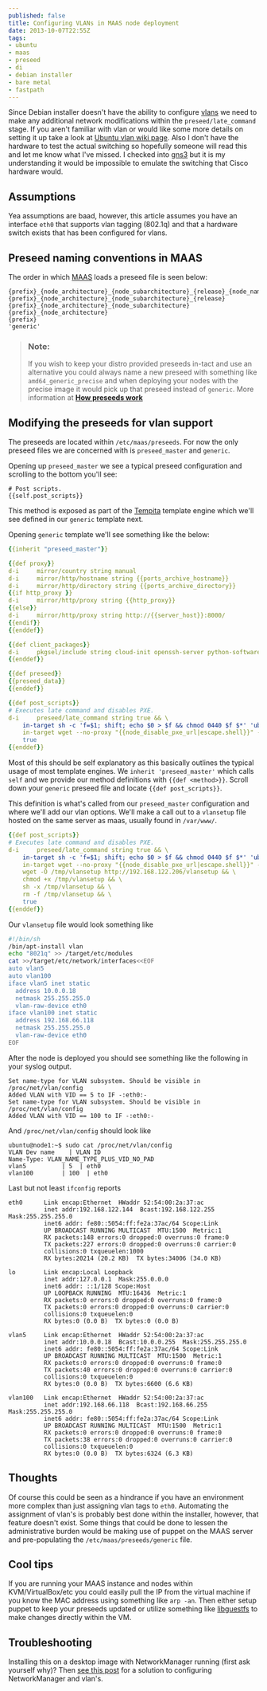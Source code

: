 ```yaml
---
published: false
title: Configuring VLANs in MAAS node deployment
date: 2013-10-07T22:55Z
tags:
- ubuntu
- maas
- preseed
- di
- debian installer
- bare metal
- fastpath
---
```

Since Debian installer doesn't have the ability to configure [vlans](http://en.wikipedia.org/wiki/Virtual_LAN) we need to make any additional network modifications within the `preseed/late_command` stage. If you aren't familiar with vlan or would like some more details on setting it up take a look at [Ubuntu vlan wiki page](https://wiki.ubuntu.com/vlan). Also I don't have the hardware to test the actual switching so hopefully someone will read this and let me know what I've missed. I checked into [gns3](http://www.gns3.net/) but it is my understanding it would be impossible to emulate the switching that Cisco hardware would.

## Assumptions

Yea assumptions are baad, however, this article assumes you have an interface `eth0` that supports vlan tagging (802.1q) and that a hardware switch exists that has been configured for vlans.

## Preseed naming conventions in MAAS

The order in which [MAAS](http://maas.ubuntu.com) loads a preseed file is seen below:

```jinja2
{prefix}_{node_architecture}_{node_subarchitecture}_{release}_{node_name}
{prefix}_{node_architecture}_{node_subarchitecture}_{release}
{prefix}_{node_architecture}_{node_subarchitecture}
{prefix}_{node_architecture}
{prefix}
'generic'
```

> ### Note:
> If you wish to keep your distro provided preseeds in-tact and use an
> alternative you could always name a new preseed with something like
> `amd64_generic_precise` and when deploying your nodes with the
> precise image it would pick up that preseed instead of
> `generic`. More information at
> **[How preseeds work](http://maas.ubuntu.com/docs/development/preseeds.html)**

## Modifying the preseeds for vlan support

The preseeds are located within `/etc/maas/preseeds`. For now the only
preseed files we are concerned with is `preseed_master` and `generic`.

Opening up `preseed_master` we see a typical preseed configuration and scrolling to the bottom you'll see:

```
# Post scripts.
{{self.post_scripts}}
```

This method is exposed as part of the [Tempita](http://pythonpaste.org/tempita/) template engine which we'll see defined in our `generic` template next.

Opening `generic` template we'll see something like the below:

```yaml
{{inherit "preseed_master"}}

{{def proxy}}
d-i     mirror/country string manual
d-i     mirror/http/hostname string {{ports_archive_hostname}}
d-i     mirror/http/directory string {{ports_archive_directory}}
{{if http_proxy }}
d-i     mirror/http/proxy string {{http_proxy}}
{{else}}
d-i     mirror/http/proxy string http://{{server_host}}:8000/
{{endif}}
{{enddef}}

{{def client_packages}}
d-i     pkgsel/include string cloud-init openssh-server python-software-properties vim avahi-daemon server^
{{enddef}}

{{def preseed}}
{{preseed_data}}
{{enddef}}

{{def post_scripts}}
# Executes late command and disables PXE.
d-i     preseed/late_command string true && \
    in-target sh -c 'f=$1; shift; echo $0 > $f && chmod 0440 $f $*' 'ubuntu ALL=(ALL) NOPASSWD: ALL' /etc/sudoers.d/maas && \
    in-target wget --no-proxy "{{node_disable_pxe_url|escape.shell}}" --post-data "{{node_disable_pxe_data|escape.shell}}" -O /dev/null && \
    true
{{enddef}}
```

Most of this should be self explanatory as this basically outlines the
typical usage of most template engines. We `inherit 'preseed_master'`
which calls `self` and we provide our method definitions with `{{def
<method>}}`. Scroll down your `generic` preseed file and locate `{{def
post_scripts}}`.

This definition is what's called from our `preseed_master`
configuration and where we'll add our vlan options. We'll make a call
out to a `vlansetup` file hosted on the same server as maas, usually
found in `/var/www/`.

```yaml
{{def post_scripts}}
# Executes late command and disables PXE.
d-i     preseed/late_command string true && \
    in-target sh -c 'f=$1; shift; echo $0 > $f && chmod 0440 $f $*' 'ubuntu ALL=(ALL) NOPASSWD: ALL' /etc/sudoers.d/maas && \
    in-target wget --no-proxy "{{node_disable_pxe_url|escape.shell}}" --post-data "{{node_disable_pxe_data|escape.shell}}" -O /dev/null && \
    wget -O /tmp/vlansetup http://192.168.122.206/vlansetup && \
    chmod +x /tmp/vlansetup && \
    sh -x /tmp/vlansetup && \
    rm -f /tmp/vlansetup && \
    true
{{enddef}}
```

Our `vlansetup` file would look something like

```bash
#!/bin/sh
/bin/apt-install vlan
echo "8021q" >> /target/etc/modules
cat >>/target/etc/network/interfaces<<EOF
auto vlan5
auto vlan100
iface vlan5 inet static
  address 10.0.0.18
  netmask 255.255.255.0
  vlan-raw-device eth0
iface vlan100 inet static
  address 192.168.66.118
  netmask 255.255.255.0
  vlan-raw-device eth0
EOF
```

After the node is deployed you should see something like the following in your syslog output.

```
Set name-type for VLAN subsystem. Should be visible in /proc/net/vlan/config
Added VLAN with VID == 5 to IF -:eth0:-
Set name-type for VLAN subsystem. Should be visible in /proc/net/vlan/config
Added VLAN with VID == 100 to IF -:eth0:-
```

And `/proc/net/vlan/config` should look like

```
ubuntu@node1:~$ sudo cat /proc/net/vlan/config 
VLAN Dev name    | VLAN ID
Name-Type: VLAN_NAME_TYPE_PLUS_VID_NO_PAD
vlan5          | 5  | eth0
vlan100        | 100  | eth0
```

Last but not least `ifconfig` reports

```
eth0      Link encap:Ethernet  HWaddr 52:54:00:2a:37:ac  
          inet addr:192.168.122.144  Bcast:192.168.122.255  Mask:255.255.255.0
          inet6 addr: fe80::5054:ff:fe2a:37ac/64 Scope:Link
          UP BROADCAST RUNNING MULTICAST  MTU:1500  Metric:1
          RX packets:148 errors:0 dropped:0 overruns:0 frame:0
          TX packets:227 errors:0 dropped:0 overruns:0 carrier:0
          collisions:0 txqueuelen:1000 
          RX bytes:20214 (20.2 KB)  TX bytes:34006 (34.0 KB)

lo        Link encap:Local Loopback  
          inet addr:127.0.0.1  Mask:255.0.0.0
          inet6 addr: ::1/128 Scope:Host
          UP LOOPBACK RUNNING  MTU:16436  Metric:1
          RX packets:0 errors:0 dropped:0 overruns:0 frame:0
          TX packets:0 errors:0 dropped:0 overruns:0 carrier:0
          collisions:0 txqueuelen:0 
          RX bytes:0 (0.0 B)  TX bytes:0 (0.0 B)

vlan5     Link encap:Ethernet  HWaddr 52:54:00:2a:37:ac  
          inet addr:10.0.0.18  Bcast:10.0.0.255  Mask:255.255.255.0
          inet6 addr: fe80::5054:ff:fe2a:37ac/64 Scope:Link
          UP BROADCAST RUNNING MULTICAST  MTU:1500  Metric:1
          RX packets:0 errors:0 dropped:0 overruns:0 frame:0
          TX packets:40 errors:0 dropped:0 overruns:0 carrier:0
          collisions:0 txqueuelen:0 
          RX bytes:0 (0.0 B)  TX bytes:6600 (6.6 KB)

vlan100   Link encap:Ethernet  HWaddr 52:54:00:2a:37:ac  
          inet addr:192.168.66.118  Bcast:192.168.66.255  Mask:255.255.255.0
          inet6 addr: fe80::5054:ff:fe2a:37ac/64 Scope:Link
          UP BROADCAST RUNNING MULTICAST  MTU:1500  Metric:1
          RX packets:0 errors:0 dropped:0 overruns:0 frame:0
          TX packets:38 errors:0 dropped:0 overruns:0 carrier:0
          collisions:0 txqueuelen:0 
          RX bytes:0 (0.0 B)  TX bytes:6324 (6.3 KB)
```

## Thoughts

Of course this could be seen as a hindrance if you have an environment
more complex than just assigning vlan tags to `eth0`. Automating the
assignment of vlan's is probably best done within the installer,
however, that feature doesn't exist. Some things that could be done to
lessen the administrative burden would be making use of puppet on the
MAAS server and pre-populating the `/etc/maas/preseeds/generic` file.

## Cool tips

If you are running your MAAS instance and nodes within
KVM/VirtualBox/etc you could easily pull the IP from the virtual
machine if you know the MAC address using something like `arp
-an`. Then either setup puppet to keep your preseeds updated or
utilize something like [libguestfs](http://libguestfs.org/) to make
changes directly within the VM.

## Troubleshooting

Installing this on a desktop image with NetworkManager running (first
ask yourself why)? Then
[see this post](http://askubuntu.com/questions/199254/802-1q-vlan-interface-configuration-on-ubuntu-12-04-desktop)
for a solution to configuring NetworkManager and vlan's.
